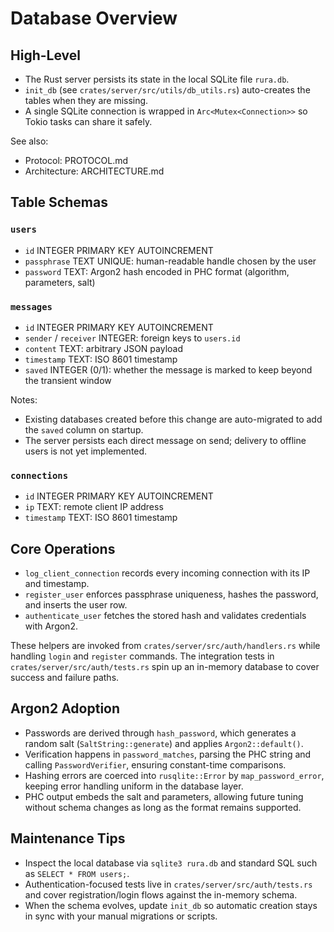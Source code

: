 # Database Overview

## High-Level
- The Rust server persists its state in the local SQLite file `rura.db`.
- `init_db` (see `crates/server/src/utils/db_utils.rs`) auto-creates the tables when they are missing.
- A single SQLite connection is wrapped in `Arc<Mutex<Connection>>` so Tokio tasks can share it safely.

See also:
- Protocol: PROTOCOL.md
- Architecture: ARCHITECTURE.md

## Table Schemas
### `users`
- `id` INTEGER PRIMARY KEY AUTOINCREMENT
- `passphrase` TEXT UNIQUE: human-readable handle chosen by the user
- `password` TEXT: Argon2 hash encoded in PHC format (algorithm, parameters, salt)

### `messages`
- `id` INTEGER PRIMARY KEY AUTOINCREMENT
- `sender` / `receiver` INTEGER: foreign keys to `users.id`
- `content` TEXT: arbitrary JSON payload
- `timestamp` TEXT: ISO 8601 timestamp
- `saved` INTEGER (0/1): whether the message is marked to keep beyond the transient window

Notes:
- Existing databases created before this change are auto-migrated to add the `saved` column on startup.
- The server persists each direct message on send; delivery to offline users is not yet implemented.

### `connections`
- `id` INTEGER PRIMARY KEY AUTOINCREMENT
- `ip` TEXT: remote client IP address
- `timestamp` TEXT: ISO 8601 timestamp

## Core Operations
- `log_client_connection` records every incoming connection with its IP and timestamp.
- `register_user` enforces passphrase uniqueness, hashes the password, and inserts the user row.
- `authenticate_user` fetches the stored hash and validates credentials with Argon2.

These helpers are invoked from `crates/server/src/auth/handlers.rs` while handling `login` and `register` commands. The integration tests in `crates/server/src/auth/tests.rs` spin up an in-memory database to cover success and failure paths.

## Argon2 Adoption
- Passwords are derived through `hash_password`, which generates a random salt (`SaltString::generate`) and applies `Argon2::default()`.
- Verification happens in `password_matches`, parsing the PHC string and calling `PasswordVerifier`, ensuring constant-time comparisons.
- Hashing errors are coerced into `rusqlite::Error` by `map_password_error`, keeping error handling uniform in the database layer.
- PHC output embeds the salt and parameters, allowing future tuning without schema changes as long as the format remains supported.

## Maintenance Tips
- Inspect the local database via `sqlite3 rura.db` and standard SQL such as `SELECT * FROM users;`.
- Authentication-focused tests live in `crates/server/src/auth/tests.rs` and cover registration/login flows against the in-memory schema.
- When the schema evolves, update `init_db` so automatic creation stays in sync with your manual migrations or scripts.
